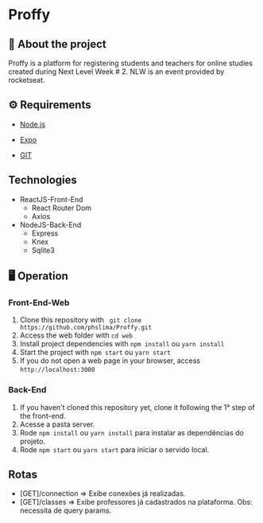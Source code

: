  # Proffy
## 📜 About the project
 Proffy is a platform for registering students and teachers for online studies created during Next Level Week # 2. NLW is an event provided by rocketseat.
 
 ## ⚙️ Requirements
 * [Node.js](https://nodejs.org/en/)
 
 * [Expo](https://expo.io/)
 
 * [GIT](https://git-scm.com/downloads)
 

 ## Technologies
 * ReactJS-Front-End
   * React Router Dom
   * Axios
 * NodeJS-Back-End
   * Express
   * Knex
   * Sqlite3
   
 ## 🖥️ Operation
 
  ### Front-End-Web
  
  1. Clone this repository with ``` git clone https://github.com/phslima/Proffy.git```
  2. Access the web folder with ```cd web```
  3. Install project dependencies with ```npm install``` ou ```yarn install```
  4. Start the project with ```npm start``` ou ```yarn start```
  5. If you do not open a web page in your browser, access ```http://localhost:3000```
  
  ### Back-End
  1. If you haven't cloned this repository yet, clone it following the 1° step of the front-end.
  2. Acesse a pasta server.
  3. Rode ```npm install``` ou ```yarn install``` para instalar as dependências do projeto.
  4. Rode ```npm start``` ou ```yarn start``` para iniciar o servido local.
  
  
  ## Rotas
  * [GET]/connection => Exibe conexões já realizadas.
  * [GET]/classes => Exibe professores já cadastrados na plataforma. Obs: necessita de query params.
  
